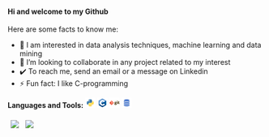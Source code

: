 #### Hi and welcome to my Github

Here are some facts to know me:

- 🌱 I am interested in data analysis techniques, machine learning and data mining
- :dart: I’m looking to collaborate in any project related to my interest
- :heavy_check_mark: To reach me, send an email or a message on Linkedin 
- ⚡ Fun fact: I like C-programming

<!--
<img align="right" alt="GIF" src="https://github.com/naeimrf/naeimrf/blob/main/b.gif" width="200" height="128" />
-->


**Languages and Tools:**
<code><img height="20" src="https://raw.githubusercontent.com/github/explore/80688e429a7d4ef2fca1e82350fe8e3517d3494d/topics/python/python.png"></code>
<code><img height="20" src="https://raw.githubusercontent.com/github/explore/80688e429a7d4ef2fca1e82350fe8e3517d3494d/topics/c/c.png"></code>
<code><img height="20" src="https://raw.githubusercontent.com/github/explore/80688e429a7d4ef2fca1e82350fe8e3517d3494d/topics/git/git.png"></code>
<code><img height="20" src="https://raw.githubusercontent.com/github/explore/80688e429a7d4ef2fca1e82350fe8e3517d3494d/topics/sql/sql.png"></code>

</a>
<a href="https://github.com/naeimrf">
  <img align="left" style="margin:0.4rem" src="https://github-readme-stats.vercel.app/api?username=naeimrf&show_icons=true&line_height=25&hide_border=true&hide=stars"/>

<a href="https://github.com/naeimrf">
  <img align="left" style="margin:0.4rem" src="https://github-readme-stats.vercel.app/api/top-langs/?username=naeimrf&hide_border=true&hide=stars"/>

</a>

